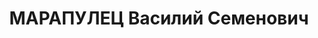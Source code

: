 ---
title: МАРАПУЛЕЦ Василий Семенович
description: "1882 р., м. Слов'янськ Донецької обл., українець, з робітників, чл.\
  \ ВКП(б), самоучка, начальник Дніпропетровського паровозоремонтного з-ду. \n  01.11.1937\
  \ р.звинувачений у належності до а/рад. організації, розстріляний. \n  Реабілітований\
  \ 28.03.1956 р."
---